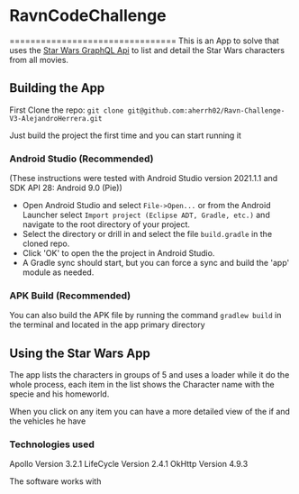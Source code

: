 # RavnCodeChallenge
================================
This is an App to solve that uses the [Star Wars GraphQL Api](https://swapi-graphql.netlify.app/.netlify/functions/index)
to list and detail the Star Wars characters from all movies.

## Building the App

First Clone the repo:
`git clone git@github.com:aherrh02/Ravn-Challenge-V3-AlejandroHerrera.git`

Just build the project the first time and you can start running it

### Android Studio (Recommended)

(These instructions were tested with Android Studio version 2021.1.1 and SDK API 28: Android 9.0 (Pie))

* Open Android Studio and select `File->Open...` or from the Android Launcher select `Import project (Eclipse ADT, Gradle, etc.)` and navigate to the root directory of your project.
* Select the directory or drill in and select the file `build.gradle` in the cloned repo.
* Click 'OK' to open the the project in Android Studio.
* A Gradle sync should start, but you can force a sync and build the 'app' module as needed.

### APK Build (Recommended)

You can also build the APK file by running the command `gradlew build` in the terminal and located in the app primary directory

## Using the Star Wars App

The app lists the characters in groups of 5 and uses a loader while it do the whole process, each item in the list shows the Character name with the specie and his homeworld.

When you click on any item you can have a more detailed view of the if and the vehicles he have

### Technologies used

Apollo Version 3.2.1
LifeCycle Version 2.4.1
OkHttp Version 4.9.3

The software works with 
